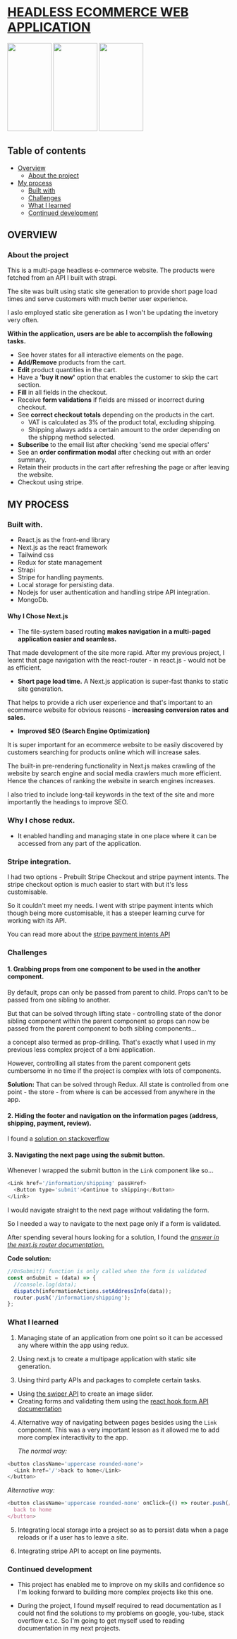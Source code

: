 
# [HEADLESS ECOMMERCE WEB APPLICATION](https://asmn-grocery-store.netlify.app)

<!-- ![screenshot](https://res.cloudinary.com/dbsbevgcj/image/upload/v1654530655/Screenshot_20220606_174245_Chrome_7d32a6a9f5.jpg?updated_at=2022-06-06T15:50:57.804Z) -->
<div>
<img src="https://res.cloudinary.com/dbsbevgcj/image/upload/v1654530655/Screenshot_20220606_174245_Chrome_7d32a6a9f5.jpg?updated_at=2022-06-06T15:50:57.804Z" width="100" height="200">
<img src="https://res.cloudinary.com/dbsbevgcj/image/upload/v1654530656/Screenshot_20220606_174303_Chrome_02cef15d9a.jpg?updated_at=2022-06-06T15:50:59.103Z" width="100" height="200">
<img src="https://res.cloudinary.com/dbsbevgcj/image/upload/v1654530657/Screenshot_20220606_174352_Chrome_ac216fd581.jpg?updated_at=2022-06-06T15:50:59.999Z" width="100" height="200">
</div>

## Table of contents

- [Overview](#overview)
  - [About the project](#about-the-project)
- [My process](#my-process)
  - [Built with](#built-with)
  - [Challenges](#challenges)
  - [What I learned](#what-i-learned)
  - [Continued development](#continued-development)

## OVERVIEW

### About the project
This is a multi-page headless e-commerce website. The products were fetched from an API I built with strapi.

The site was built using static site generation to provide short page load times and serve customers with much better user experience. 

I aslo employed static site generation as I won't be updating the invetory very often.

**Within the application, users are be able to accomplish the following tasks.**
 - See hover states for all interactive elements on the page.
 - **Add/Remove** products from the cart.
 - **Edit** product quantities in the cart.
 - Have a **'buy it now'** option that enables the customer to skip the cart section.
 - **Fill** in all fields in the checkout.
 - Receive **form validations** if fields are missed or incorrect during checkout.
 - See **correct checkout totals** depending on the products in the cart.
   - VAT is calculated as 3% of the product total, excluding shipping.
   - Shipping always adds a certain amount to the order depending on the shippng method selected.
 - **Subscribe** to the email list after checking 'send me special offers'
 - See an **order confirmation modal** after checking out with an order summary.
 - Retain their products in the cart after refreshing the page or after leaving the website.
 - Checkout using stripe.

## MY PROCESS

### Built with.
- React.js as the front-end library
- Next.js as the react framework
- Tailwind css
- Redux for state management
- Strapi
- Stripe for handling payments.
- Local storage for persisting data.
- Nodejs for user authentication and handling stripe API integration.
- MongoDb.

#### Why I Chose Next.js
- The file-system based routing **makes navigation in a multi-paged application easier and seamless.** 

That made development of the site more rapid. After my previous project, I learnt that page navigation 
with the react-router - in react.js - would not be as efficient. 

- **Short page load time.** A Next.js application is super-fast thanks to static site generation. 

That helps to provide a rich user experience and that's important to an ecommerce website for obvious reasons - **increasing conversion rates and sales.** 

- **Improved SEO (Search Engine Optimization)** 

It is super important for an ecommerce website to be easily discovered by customers searching for products online which will increase sales.

The built-in pre-rendering functionality in Next.js makes crawling of the website by search engine and social media crawlers much more efficient. Hence the chances of ranking the website in search engines increases.

I also tried to include long-tail keywords in the text of the site and more importantly the headings to improve SEO.

### Why I chose redux.
- It enabled handling and managing state in one place where it can be accessed from any part of the application.

### Stripe integration.
I had two options - Prebuilt Stripe Checkout and stripe payment intents. The stripe checkout option is much easier to start with but it's less customisable.

So it couldn't meet my needs. I went with stripe payment intents which though being more customisable, it has a steeper learning curve for working with its API.

You can read more about the [stripe payment intents API](https://stripe.com/docs/payments/accept-a-payment?platform=web&ui=elements&html-or-react=react)
 
### Challenges

#### 1. Grabbing props from one component to be used in the another component.

By default, props can only be passed from parent to child. Props can't to be passed from one sibling to another.

But that can be solved through lifting state - controlling state of the donor sibling component within the parent component so props can now be passed from the parent component to both sibling components...

a concept also termed as prop-drilling. That's exactly what I used in my previous less complex project of a bmi application.

However, controlling all states from the parent component gets cumbersome in no time if the project is complex with lots of components.

**Solution:** That can be solved through Redux. All state is controlled from one point - the store - from where is can be accessed from anywhere in the app.

#### 2. Hiding the footer and navigation on the information pages (address, shipping, payment, review).

I found a [solution on stackoverflow](https://stackoverflow.com/questions/67663919/how-to-hide-header-only-at-one-page-in-nextjs-app)

#### 3. Navigating the next page using the submit button.

Whenever I wrapped the submit button in the `Link` component like so...

```js
<Link href='/information/shipping' passHref>
  <Button type='submit'>Continue to shipping</Button>
</Link>
```

I would navigate straight to the next page without validating the form. 

So I needed a way to navigate to the next page only if a form is validated.

After spending several hours looking for a solution, I found the [_answer in the next.js router documentation._](https://nextjs.org/docs/api-reference/next/router)

**Code solution:**

```js
//OnSubmit() function is only called when the form is validated
const onSubmit = (data) => {
  //console.log(data);
  dispatch(informationActions.setAddressInfo(data));
  router.push('/information/shipping');
};
```

###  What I learned

1. Managing state of an application from one point so it can be accessed any where within the app using redux.

2. Using next.js to create a multipage application with static site generation.

3. Using third party APIs and packages to complete certain tasks.

- Using [the swiper API](https://swiperjs.com/react) to create an image slider.
- Creating forms and validating them using the [react hook form API documentation](https://react-hook-form.com/get-started)

4. Alternative way of navigating between pages besides using the `Link` component. This was a very important lesson as it allowed me to add more complex interactivity to the app.
  
   _The normal way:_

```js
<button className='uppercase rounded-none'>
  <Link href='/'>back to home</Link>
</button>
```

_Alternative way:_

```js
<button className='uppercase rounded-none' onClick={() => router.push(/)}>
  back to home
</button>
```
5. Integrating local storage into a project so as to persist data when a page reloads or if a user has to leave a site.

6. Integrating stripe API to accept on line payments.
### Continued development

- This project has enabled me to improve on my skills and confidence so I'm looking forward to building more complex projects like this one.

- During the project, I found myself required to read documentation as I could not find the solutions to my problems on google, you-tube, stack overflow e.t.c. So I'm going to get myself used to reading documentation in my next projects. 